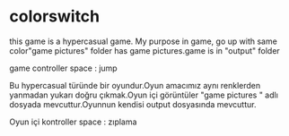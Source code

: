 # colorswitch
 this game is a hypercasual game. My purpose  in game, go up with same color"game pictures" folder has game pictures.game is in "output" folder


game controller
space : jump


Bu hypercasual türünde  bir oyundur.Oyun amacımız aynı renklerden yanmadan yukarı doğru çıkmak.Oyun içi görüntüler "game pictures " adlı dosyada mevcuttur.Oyunnun kendisi output dosyasında mevcuttur.




Oyun içi kontroller
space : zıplama


